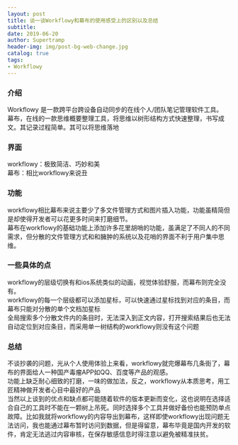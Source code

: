 ```yaml
---
layout: post
title: 谈一谈Workflowy和幕布的使用感受上的区别以及总结
subtitle: 
date: 2019-06-20
author: Supertramp
header-img: img/post-bg-web-change.jpg
catalog: true
tags:
- Workflowy
---
```


###  介绍
Workflowy 是一款跨平台跨设备自动同步的在线个人/团队笔记管理软件工具。     
幕布，在线的一款思维概要整理工具，将思维以树形结构方式快速整理，书写成文。其记录过程简单。其可以将思维落地
### 界面
workflowy：极致简洁、巧妙和美    
幕布：相比workflowy来说丑
### 功能
workflowy相比幕布来说主要少了多文件管理方式和图片插入功能，功能虽精简但是却使得开发者可以花更多时间来打磨细节。     
幕布在workflowy的基础功能上添加许多花里胡哨的功能，虽满足了不同人的不同需求，但分散的文件管理方式和和臃肿的系统以及花哨的界面不利于用户集中思维。    
### 一些具体的点
workflowy的层级切换有和ios系统类似的动画，视觉体验舒服，而幕布则完全没有。    
workflowy的每一个层级都可以添加星标，可以快速通过星标找到对应的条目，而幕布只能对分散的单个文档加星标    
全局搜索多个分散文件内的条目时，无法深入到正文内容，打开搜索结果后也无法自动定位到对应条目，而采用单一树结构的workflowy则没有这个问题    
### 总结
不谈抄袭的问题，光从个人使用体验上来看，workflowy就完爆幕布几条街了，幕布的界面给人一种国产毒瘤APP如QQ、百度等产品的观感。     
功能上缺乏耐心细致的打磨，一味的做加法，反之，workflowy从本质思考，用工匠精神做开发者心目中最好的产品    
当然以上谈到的优点和缺点都可能随着软件的版本更新而变化，这也说明在选择适合自己的工具时不能在一颗树上吊死。同时选择多个工具并做好备份也能预防单点故障。比如我就将workflowy的内容导出到幕布，这样即使workflowy出现问题无法访问，我也能通过幕布暂时访问到数据，但是得留意，幕布毕竟是国内开发的软件，肯定无法逃过内容审核，在保存敏感信息时得注意以避免被精准扶贫。

